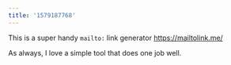 ```yaml
---
title: '1579187768'
---
```

This is a super handy `mailto:` link generator <https://mailtolink.me/>

As always, I love a simple tool that does one job well.